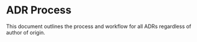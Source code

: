 # ADR Process

This document outlines the process and workflow for all ADRs regardless of author of origin.
